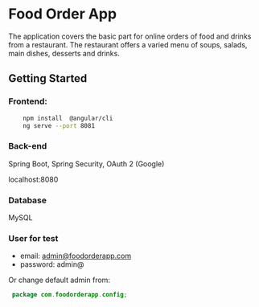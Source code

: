 # Food Order App

The application covers the basic part for online orders of food and drinks from a restaurant. 
The restaurant offers a varied menu of soups, salads, main dishes, desserts and drinks.


## Getting Started

### Frontend: 
```bash
    npm install  @angular/cli
    ng serve --port 8081
```    

### Back-end
 Spring Boot, Spring Security, OAuth 2 (Google)

localhost:8080

### Database
MySQL

### User for test
* email: admin@foodorderapp.com
* password: admin@

Or change default admin from:
```java
 package com.foodorderapp.config;
```

